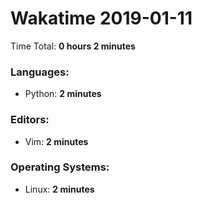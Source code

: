 # Wakatime 2019-01-11

Time Total: **0 hours 2 minutes**

### Languages:
- Python: **2 minutes** 

### Editors:
- Vim: **2 minutes** 

### Operating Systems:
- Linux: **2 minutes** 

